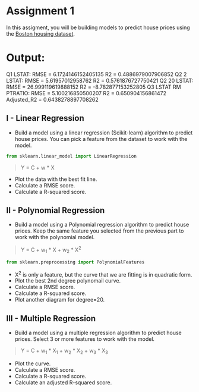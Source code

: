 # Assignment 1

In this assigment, you will be building models to predict house prices using the [Boston housing dataset](https://www.kaggle.com/vikrishnan/boston-house-prices).

# Output:

Q1 LSTAT:
RMSE = 6.1724146152405135
R2 = 0.4886979007906852
Q2 2 LSTAT:
RMSE = 5.61957012958762
R2 = 0.5761876727750421
Q2 20 LSTAT:
RMSE = 26.999119619888152
R2 = -8.782877153252805
Q3 LSTAT RM PTRATIO:
RMSE = 5.100216850500207
R2 = 0.650904156861472
Adjusted_R2 = 0.6438278897708262

## I - Linear Regression

* Build a model using a linear regression (Scikit-learn) algorithm to predict house prices. You can pick a feature from the dataset to work with the model.

```python
from sklearn.linear_model import LinearRegression
```

> Y = C + w * X

* Plot the data with the best fit line.
* Calculate a RMSE score.
* Calculate a R-squared score.


## II - Polynomial Regression

* Build a model using a Polynomial regression algorithm to predict house prices. Keep the same feature you selected from the previous part to work with the polynomial model. 

> Y = C + w<sub>1</sub> * X + w<sub>2</sub> * X<sup>2</sup> 

```python
from sklearn.preprocessing import PolynomialFeatures
```

* X<sup>2</sup> is only a feature, but the curve that we are fitting is in quadratic form.
* Plot the best 2nd degree polynomail curve.
* Calculate a RMSE score.
* Calculate a R-squared score.
* Plot another diagram for degree=20.


## III - Multiple Regression

* Build a model using a multiple regression algorithm to predict house prices. Select 3 or more features to work with the model. 

> Y = C + w<sub>1</sub> * X<sub>1</sub> + w<sub>2</sub> * X<sub>2</sub> + w<sub>3</sub> * X<sub>3</sub>

* Plot the curve.
* Calculate a RMSE score.
* Calculate a R-squared score.
* Calculate an adjusted R-squared score.
